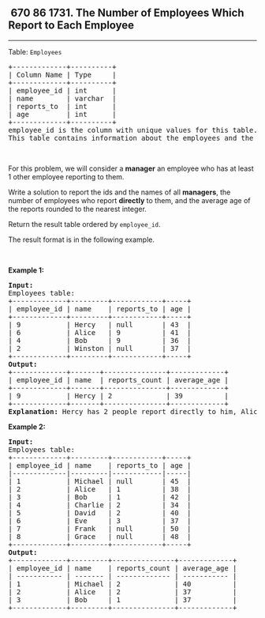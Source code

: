<h2> 670 86
1731. The Number of Employees Which Report to Each Employee</h2><hr><div bis_skin_checked="1"><p>Table: <code>Employees</code></p>

<pre>+-------------+----------+
| Column Name | Type     |
+-------------+----------+
| employee_id | int      |
| name        | varchar  |
| reports_to  | int      |
| age         | int      |
+-------------+----------+
employee_id is the column with unique values for this table.
This table contains information about the employees and the id of the manager they report to. Some employees do not report to anyone (reports_to is null). 
</pre>

<p>&nbsp;</p>

<p>For this problem, we will consider a <strong>manager</strong> an employee who has at least 1 other employee reporting to them.</p>

<p>Write a solution to report the ids and the names of all <strong>managers</strong>, the number of employees who report <strong>directly</strong> to them, and the average age of the reports rounded to the nearest integer.</p>

<p>Return the result table ordered by <code>employee_id</code>.</p>

<p>The&nbsp;result format is in the following example.</p>

<p>&nbsp;</p>
<p><strong class="example">Example 1:</strong></p>

<pre><strong>Input:</strong> 
Employees table:
+-------------+---------+------------+-----+
| employee_id | name    | reports_to | age |
+-------------+---------+------------+-----+
| 9           | Hercy   | null       | 43  |
| 6           | Alice   | 9          | 41  |
| 4           | Bob     | 9          | 36  |
| 2           | Winston | null       | 37  |
+-------------+---------+------------+-----+
<strong>Output:</strong> 
+-------------+-------+---------------+-------------+
| employee_id | name  | reports_count | average_age |
+-------------+-------+---------------+-------------+
| 9           | Hercy | 2             | 39          |
+-------------+-------+---------------+-------------+
<strong>Explanation:</strong> Hercy has 2 people report directly to him, Alice and Bob. Their average age is (41+36)/2 = 38.5, which is 39 after rounding it to the nearest integer.
</pre>

<p><strong class="example">Example 2:</strong></p>

<pre><strong>Input:</strong> 
Employees table:
+-------------+---------+------------+-----+ 
| employee_id | name &nbsp; &nbsp;| reports_to | age |
|-------------|---------|------------|-----|
| 1 &nbsp; &nbsp; &nbsp; &nbsp; &nbsp; | Michael | null &nbsp; &nbsp; &nbsp; | 45 &nbsp;|
| 2 &nbsp; &nbsp; &nbsp; &nbsp; &nbsp; | Alice &nbsp; | 1 &nbsp; &nbsp; &nbsp; &nbsp; &nbsp;| 38 &nbsp;|
| 3 &nbsp; &nbsp; &nbsp; &nbsp; &nbsp; | Bob &nbsp; &nbsp; | 1 &nbsp; &nbsp; &nbsp; &nbsp; &nbsp;| 42 &nbsp;|
| 4 &nbsp; &nbsp; &nbsp; &nbsp; &nbsp; | Charlie | 2 &nbsp; &nbsp; &nbsp; &nbsp; &nbsp;| 34 &nbsp;|
| 5 &nbsp; &nbsp; &nbsp; &nbsp; &nbsp; | David &nbsp; | 2 &nbsp; &nbsp; &nbsp; &nbsp; &nbsp;| 40 &nbsp;|
| 6 &nbsp; &nbsp; &nbsp; &nbsp; &nbsp; | Eve &nbsp; &nbsp; | 3 &nbsp; &nbsp; &nbsp; &nbsp; &nbsp;| 37 &nbsp;|
| 7 &nbsp; &nbsp; &nbsp; &nbsp; &nbsp; | Frank &nbsp; | null &nbsp; &nbsp; &nbsp; | 50 &nbsp;|
| 8 &nbsp; &nbsp; &nbsp; &nbsp; &nbsp; | Grace &nbsp; | null &nbsp; &nbsp; &nbsp; | 48 &nbsp;|
+-------------+---------+------------+-----+ 
<strong>Output:</strong> 
+-------------+---------+---------------+-------------+
| employee_id | name &nbsp; &nbsp;| reports_count | average_age |
| ----------- | ------- | ------------- | ----------- |
| 1 &nbsp; &nbsp; &nbsp; &nbsp; &nbsp; | Michael | 2 &nbsp; &nbsp; &nbsp; &nbsp; &nbsp; &nbsp; | 40 &nbsp; &nbsp; &nbsp; &nbsp; &nbsp;|
| 2 &nbsp; &nbsp; &nbsp; &nbsp; &nbsp; | Alice &nbsp; | 2 &nbsp; &nbsp; &nbsp; &nbsp; &nbsp; &nbsp; | 37 &nbsp; &nbsp; &nbsp; &nbsp; &nbsp;|
| 3 &nbsp; &nbsp; &nbsp; &nbsp; &nbsp; | Bob &nbsp; &nbsp; | 1 &nbsp; &nbsp; &nbsp; &nbsp; &nbsp; &nbsp; | 37 &nbsp; &nbsp; &nbsp; &nbsp; &nbsp;|
+-------------+---------+---------------+-------------+

</pre>
</div>